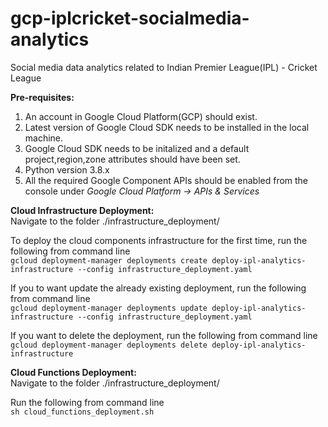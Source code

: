 # gcp-iplcricket-socialmedia-analytics
Social media data analytics related to Indian Premier League(IPL) - Cricket League 

**Pre-requisites:**  
1. An account in Google Cloud Platform(GCP) should exist.
2. Latest version of Google Cloud SDK needs to be installed in the local machine.
3. Google Cloud SDK needs to be initalized and a default project,region,zone attributes should have been set.
4. Python version 3.8.x
5. All the required Google Component APIs should be enabled from the console under *Google Cloud Platform -> APIs & Services*

**Cloud Infrastructure Deployment:**  
Navigate to the folder ./infrastructure_deployment/  

To deploy the cloud components infrastructure for the first time, run the following from command line  
`gcloud deployment-manager deployments create deploy-ipl-analytics-infrastructure --config infrastructure_deployment.yaml`

If you to want update the already existing deployment, run the following from command line  
`gcloud deployment-manager deployments update deploy-ipl-analytics-infrastructure --config infrastructure_deployment.yaml`

If you want to delete the deployment, run the following from command line  
`gcloud deployment-manager deployments delete deploy-ipl-analytics-infrastructure`  

**Cloud Functions Deployment:**  
Navigate to the folder ./infrastructure_deployment/  

Run the following from command line  
`sh cloud_functions_deployment.sh`    
